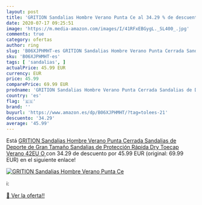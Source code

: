 ```yaml
---
layout: post
title: 'GRITION Sandalias Hombre Verano Punta Ce al 34.29 % de descuento'
date: 2020-07-17 09:25:51
image: 'https://m.media-amazon.com/images/I/41RFxEBGygL._SL400_.jpg'
comments: true
category: ofertas
author: ring
slug: 'B06XJPHMHT-es GRITION Sandalias Hombre Verano Punta Cerrada Sandalias de...'
sku: 'B06XJPHMHT-es'
tags: [ 'sandalias', ]
actualPrice: 45.99 EUR
currency: EUR
price: 45.99
comparePrice: 69.99 EUR
prodname: 'GRITION Sandalias Hombre Verano Punta Cerrada Sandalias de Deporte de Gran Tamaño Sandalias de Protección Rápida Dry Toecap Verano  42EU O '
country: 'es'
flag: '🇪🇸'
brand: ''
buyurl: 'https://www.amazon.es/dp/B06XJPHMHT/?tag=tolees-21'
descuento: '34.29'
average: '45.99'
---
```


Está [GRITION Sandalias Hombre Verano Punta Cerrada Sandalias de Deporte de Gran Tamaño Sandalias de Protección Rápida Dry Toecap Verano  42EU O ](https://www.amazon.es/dp/B06XJPHMHT/?tag=tolees-21) con 34.29 de descuento por 45.99 EUR (original: 69.99 EUR) en el siguiente enlace!

[![GRITION Sandalias Hombre Verano Punta Ce](https://m.media-amazon.com/images/I/41RFxEBGygL._SL400_.jpg)](https://www.amazon.es/dp/B06XJPHMHT/?tag=tolees-21)

ℹ️:


[🛒 Ver la oferta!!](https://www.amazon.es/dp/B06XJPHMHT/?tag=tolees-21)
